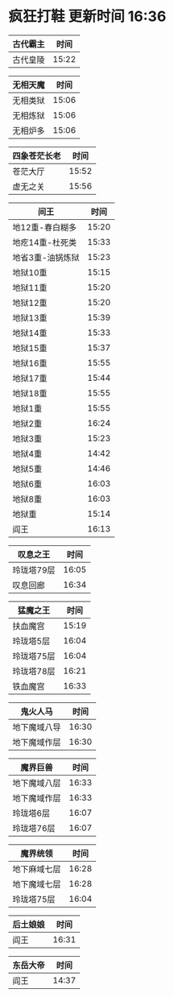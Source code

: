# 疯狂打鞋 更新时间 16:36

| 古代霸主   | 时间    |
|--------|-------|
| 古代皇陵 | 15:22 |

| 无相天魔   | 时间    |
|--------|-------|
| 无相类狱 | 15:06 |
| 无相炼狱 | 15:06 |
| 无相炉多 | 15:06 |

| 四象苍茫长老   | 时间    |
|--------|-------|
| 苍茫大厅 | 15:52 |
| 虚无之关 | 15:56 |

| 间王   | 时间    |
|--------|-------|
| 地12重-春白糊多 | 15:20 |
| 地疙14重-杜死类 | 15:33 |
| 地省3重-油锅炼狱 | 15:23 |
| 地狱10重 | 15:15 |
| 地狱11重 | 15:20 |
| 地狱12重 | 15:20 |
| 地狱13重 | 15:39 |
| 地狱14重 | 15:33 |
| 地狱15重 | 15:37 |
| 地狱16重 | 15:55 |
| 地狱17重 | 15:44 |
| 地狱18重 | 15:55 |
| 地狱1重 | 15:55 |
| 地狱2重 | 16:24 |
| 地狱3重 | 15:23 |
| 地狱4重 | 14:42 |
| 地狱5重 | 14:46 |
| 地狱6重 | 16:03 |
| 地狱8重 | 16:03 |
| 地狱重 | 15:14 |
| 阎王 | 16:13 |

| 叹息之王   | 时间    |
|--------|-------|
| 玲珑塔79层 | 16:05 |
| 叹息回廊 | 16:34 |

| 猛魔之王   | 时间    |
|--------|-------|
| 扶血魔宫 | 15:19 |
| 玲珑塔5层 | 16:04 |
| 玲珑塔75层 | 16:04 |
| 玲珑塔78层 | 16:21 |
| 铁血魔宫 | 16:33 |

| 鬼火人马   | 时间    |
|--------|-------|
| 地下魔域八导 | 16:30 |
| 地下魔域作层 | 16:30 |

| 魔界巨兽   | 时间    |
|--------|-------|
| 地下魔域八层 | 16:33 |
| 地下魔域作层 | 16:33 |
| 玲珑塔6层 | 16:07 |
| 玲珑塔76层 | 16:07 |

| 魔界统领   | 时间    |
|--------|-------|
| 地下麻域七层 | 16:28 |
| 地下魔域七层 | 16:28 |
| 玲珑塔75层 | 16:04 |

| 后土娘娘   | 时间    |
|--------|-------|
| 阎王 | 16:31 |

| 东岳大帝   | 时间    |
|--------|-------|
| 阎王 | 14:37 |